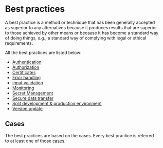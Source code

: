 # Best practices

A best practice is a method or technique that has been generally accepted as superior to any alternatives because it produces results that are superior to those achieved by other means or because it has become a standard way of doing things,
e.g., a standard way of complying with legal or ethical requirements.

All the best practices are listed below:

- [Authentication](/bestpractices/authentication)
- [Authorization](/bestpractices/authorization)
- [Certificates](/bestpractices/certificates)
- [Error handling](/bestpractices/errorhandling)
- [Input validation](/bestpractices/inputvalidation)
- [Monitoring](/bestpractices/monitoring)
- [Secret Management](/bestpractices/secretmanagement)
- [Secure data transfer](/bestpractices/securedatatransfer)
- [Split development & production environment](/bestpractices/splitdevprod)
- [Version update](/bestpractices/versionupdate)

## Cases

The best practices are based on the cases. Every best practice is referred to at least one of those [cases](/cases).
